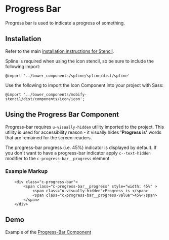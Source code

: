 # Progress Bar

Progress bar is used to indicate a progress of something.


## Installation

Refer to the main [installation instructions for Stencil](https://github.com/mobify/stencil#installation).

Spline is required when using the icon stencil, so be sure to include the following import:

```
@import '../bower_components/spline/spline/dist/spline'
```

Use the following to import the Icon Component into your project with Sass:

```
@import '../bower_components/mobify-stencil/dist/components/icon/icon';
```


## Using the Progress Bar Component

Progress-bar requires `u-visually-hidden` utility imported to the project. This utility is used for accessibility reason - it visually hides **'Progress is'** words that are remained for the screen-readers.

The progress-bar progress (i.e. 45%) indicator is displayed by default. If you don't want to have a progress-bar indicator apply `c--text-hidden` modifier to the `c-progress-bar__progress` element.


### Example Markup

```
    <div class="c-progress-bar">
        <span class="c-progress-bar__progress" style="width: 45%" >
            <span class="u-visually-hidden">Progress is </span>
            <span class="c-progress-bar__progress-value">45%</span>
        </span>
    </div>
```

## Demo

Example of the [Progress-Bar Component](https://mobify.github.io/stencil/visual/components/progress-bar/index.html)
